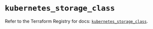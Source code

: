 # `kubernetes_storage_class`

Refer to the Terraform Registry for docs: [`kubernetes_storage_class`](https://registry.terraform.io/providers/hashicorp/kubernetes/2.36.0/docs/resources/storage_class).
